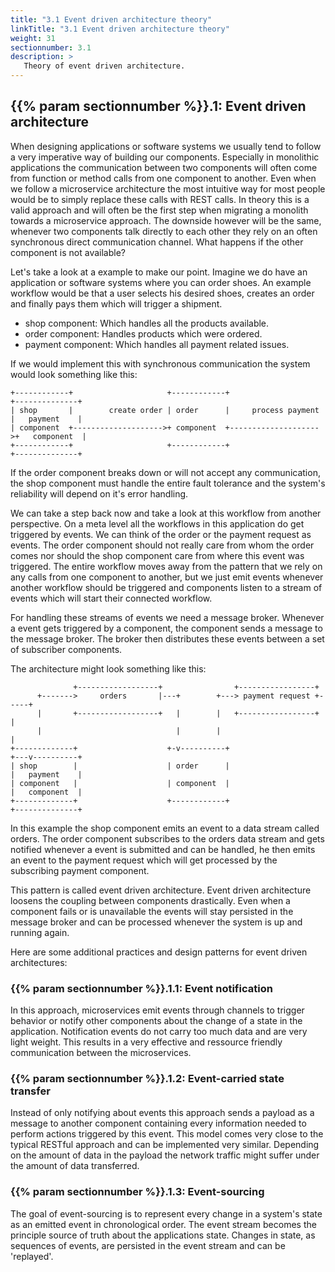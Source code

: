```yaml
---
title: "3.1 Event driven architecture theory"
linkTitle: "3.1 Event driven architecture theory"
weight: 31
sectionnumber: 3.1
description: >
   Theory of event driven architecture.
---
```



## {{% param sectionnumber %}}.1: Event driven architecture

When designing applications or software systems we usually tend to follow a very imperative way of building our components. Especially in monolithic applications the communication between two components will often come from function or method calls from one component to another. Even when we follow a microservice architecture the most intuitive way for most people would be to simply replace these calls with REST calls. In theory this is a valid approach and will often be the first step when migrating a monolith towards a microservice approach. The downside however will be the same, whenever two components talk directly to each other they rely on an often synchronous direct communication channel. What happens if the other component is not available?

Let's take a look at a example to make our point. Imagine we do have an application or software systems where you can order shoes. An example workflow would be that a user selects his desired shoes, creates an order and finally pays them which will trigger a shipment.

* shop component: Which handles all the products available.
* order component: Handles products which were ordered.
* payment component: Which handles all payment related issues.

If we would implement this with synchronous communication the system would look something like this:

```
+------------+                     +------------+                     +--------------+
| shop       |        create order | order      |     process payment |   payment    |
| component  +-------------------->+ component  +-------------------->+   component  |
+------------+                     +------------+                     +--------------+
```

If the order component breaks down or will not accept any communication, the shop component must handle the entire fault tolerance and the system's reliability will depend on it's error handling.

We can take a step back now and take a look at this workflow from another perspective. On a meta level all the workflows in this application do get triggered by events. We can think of the order or the payment request as events. The order component should not really care from whom the order comes nor should the shop component care from where this event was triggered. The entire workflow moves away from the pattern that we rely on any calls from one component to another, but we just emit events whenever another workflow should be triggered and components listen to a stream of events which will start their connected workflow.

For handling these streams of events we need a message broker. Whenever a event gets triggered by a component, the component sends a message to the message broker. The broker then distributes these events between a set of subscriber components.

The architecture might look something like this:

```
              +------------------+                +-----------------+
      +------->     orders       |---+        +---> payment request +-----+
      |       +------------------+   |        |   +-----------------+     |
      |                              |        |                           |
+-------------+                    +-v----------+                     +---v----------+
| shop        |                    | order      |                     |   payment    |
| component   |                    | component  |                     |   component  |
+-------------+                    +------------+                     +--------------+
```

In this example the shop component emits an event to a data stream called orders. The order component subscribes to the orders data stream and gets notified whenever a event is submitted and can be handled, he then emits an event to the payment request which will get processed by the subscribing payment component.

This pattern is called event driven architecture. Event driven architecture loosens the coupling between components drastically. Even when a component fails or is unavailable the events will stay persisted in the message broker and can be processed whenever the system is up and running again.

Here are some additional practices and design patterns for event driven architectures:


### {{% param sectionnumber %}}.1.1: Event notification

In this approach, microservices emit events through channels to trigger behavior or notify other components about the change of a state in the application. Notification events do not carry too much data and are very light weight. This results in a very effective and ressource friendly communication between the microservices.


### {{% param sectionnumber %}}.1.2: Event-carried state transfer

Instead of only notifying about events this approach sends a payload as a message to another component containing every information needed to perform actions triggered by this event. This model comes very close to the typical RESTful approach and can be implemented very similar. Depending on the amount of data in the payload the network traffic might suffer under the amount of data transferred.


### {{% param sectionnumber %}}.1.3: Event-sourcing

The goal of event-sourcing is to represent every change in a system's state as an emitted event in chronological order. The event stream becomes the principle source of truth about the applications state. Changes in state, as sequences of events, are persisted in the event stream and can be 'replayed'.
